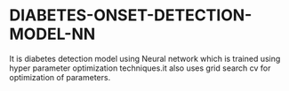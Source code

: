 # DIABETES-ONSET-DETECTION-MODEL-NN
 It is diabetes detection model using Neural network which is trained using hyper parameter optimization techniques.it also uses grid search cv for optimization of parameters.
